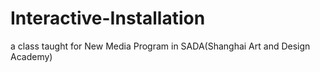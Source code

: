 # Interactive-Installation
a class taught for New Media Program in SADA(Shanghai Art and Design Academy)
